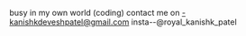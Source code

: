 busy in my own world (coding)
contact me on -kanishkdeveshpatel@gmail.com
insta--@royal_kanishk_patel

